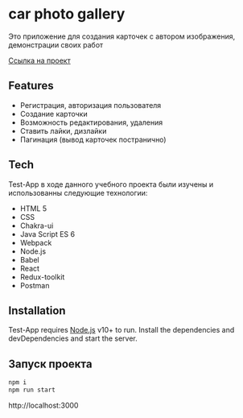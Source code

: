 # car photo gallery
 Это приложение для создания карточек с автором изображения, демонстрации своих работ

[Ссылка на проект](https://github.com/NafisGH/car_photo_gallery)

## Features
* Регистрация, авторизация пользователя
* Создание карточки
* Возможность редактирования, удаления
* Ставить лайки, дизлайки
* Пагинация (вывод карточек постранично) 

## Tech
Test-App в ходе данного учебного проекта были изучены и использованны следующие технологии:

- HTML 5
- CSS
- Chakra-ui
- Java Script ES 6
- Webpack
- Node.js
- Babel
- React
- Redux-toolkit
- Postman


## Installation

Test-App requires [Node.js](https://nodejs.org/) v10+ to run.
Install the dependencies and devDependencies and start the server.

## Запуск проекта
```sh
npm i
npm run start
```
http://localhost:3000
